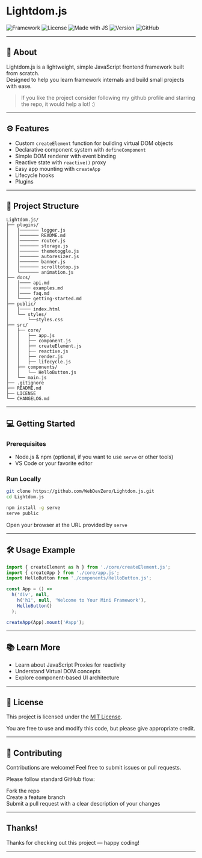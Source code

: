 # Lightdom.js

![Framework](https://img.shields.io/badge/Framework-007ACC?style=flat&logo=code&logoColor=white)
![License](https://img.shields.io/badge/License-MIT-blue.svg)
![Made with JS](https://img.shields.io/badge/made%20with-JavaScript-yellow)
![Version](https://img.shields.io/badge/version-1.2.0-green)
![GitHub](https://img.shields.io/badge/GitHub-181717?style=flat&logo=github&logoColor=white)

---

## 🚀 About

Lightdom.js is a lightweight, simple JavaScript frontend framework built from scratch.  
Designed to help you learn framework internals and build small projects with ease.

> If you like the project consider following my github profile and starring the repo, it would help a lot! :)

---

## ⚙️ Features

- Custom `createElement` function for building virtual DOM objects  
- Declarative component system with `defineComponent`  
- Simple DOM renderer with event binding  
- Reactive state with `reactive()` proxy  
- Easy app mounting with `createApp`
- Lifecycle hooks
- Plugins

---

## 📁 Project Structure

```text
Lightdom.js/
├── plugins/
│   │─────── logger.js
│   │─────── README.md
│   │─────── router.js
│   │─────── storage.js
│   │─────── themetoggle.js
│   │─────── autoresizer.js
│   │─────── banner.js
│   │─────── scrolltotop.js
│   └─────── animation.js
├── docs/
│   │──── api.md
│   │──── examples.md
│   │──── faq.md
│   └──── getting-started.md
├── public/
│   │──── index.html
│   └── styles/
│       └──styles.css
├── src/
│   ├── core/
│   │   ├── app.js
│   │   ├── component.js
│   │   ├── createElement.js
│   │   ├── reactive.js
│   │   ├── render.js
│   │   ├── lifecycle.js
│   ├── components/
│   │   └── HelloButton.js
│   └── main.js
├── .gitignore
├── README.md
├── LICENSE
└── CHANGELOG.md
```

---

## 💻 Getting Started

### Prerequisites

- Node.js & npm (optional, if you want to use `serve` or other tools)  
- VS Code or your favorite editor

### Run Locally

```bash
git clone https://github.com/WebDevZero/Lightdom.js.git
cd Lightdom.js
```

```bash
npm install -g serve
serve public
```

Open your browser at the URL provided by `serve`

---

## 🛠️ Usage Example

```js
import { createElement as h } from './core/createElement.js';
import { createApp } from './core/app.js';
import HelloButton from './components/HelloButton.js';

const App = () =>
  h('div', null,
    h('h1', null, 'Welcome to Your Mini Framework'),
    HelloButton()
  );

createApp(App).mount('#app');
```

---

## 📚 Learn More

- Learn about JavaScript Proxies for reactivity  
- Understand Virtual DOM concepts  
- Explore component-based UI architecture

---

## 📄 License

This project is licensed under the [MIT License](LICENSE).

You are free to use and modify this code, but please give appropriate credit.

---

## 🤝 Contributing

Contributions are welcome! Feel free to submit issues or pull requests.

Please follow standard GitHub flow:

Fork the repo<br>
Create a feature branch<br>
Submit a pull request with a clear description of your changes

---

## Thanks!

Thanks for checking out this project — happy coding!

---

